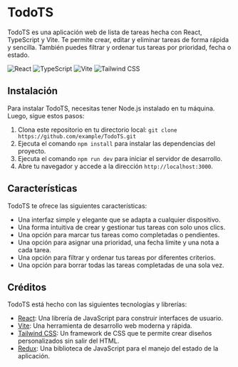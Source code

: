 # TodoTS

TodoTS es una aplicación web de lista de tareas hecha con React, TypeScript y Vite. Te permite crear, editar y eliminar tareas de forma rápida y sencilla. También puedes filtrar y ordenar tus tareas por prioridad, fecha o estado.

![React](https://img.shields.io/badge/React-61DAFB?style=for-the-badge&logo=react&logoColor=black)
![TypeScript](https://img.shields.io/badge/TypeScript-3178C6?style=for-the-badge&logo=typescript&logoColor=white)
![Vite](https://img.shields.io/badge/Vite-646CFF?style=for-the-badge&logo=vite&logoColor=white)
![Tailwind CSS](https://img.shields.io/badge/Tailwind_CSS-38B2AC?style=for-the-badge&logo=tailwind-css&logoColor=white)

<!-- ![TodoTS logo](logo.png) -->

## Instalación

Para instalar TodoTS, necesitas tener Node.js instalado en tu máquina. Luego, sigue estos pasos:

1. Clona este repositorio en tu directorio local: `git clone https://github.com/example/TodoTS.git`
2. Ejecuta el comando `npm install` para instalar las dependencias del proyecto.
3. Ejecuta el comando `npm run dev` para iniciar el servidor de desarrollo.
4. Abre tu navegador y accede a la dirección `http://localhost:3000`.

## Características

TodoTS te ofrece las siguientes características:

- Una interfaz simple y elegante que se adapta a cualquier dispositivo.
- Una forma intuitiva de crear y gestionar tus tareas con solo unos clics.
- Una opción para marcar tus tareas como completadas o pendientes.
- Una opción para asignar una prioridad, una fecha límite y una nota a cada tarea.
- Una opción para filtrar y ordenar tus tareas por diferentes criterios.
- Una opción para borrar todas las tareas completadas de una sola vez.

## Créditos

TodoTS está hecho con las siguientes tecnologías y librerías:

- [React](https://reactjs.org/): Una librería de JavaScript para construir interfaces de usuario.
- [Vite](https://vitejs.dev/): Una herramienta de desarrollo web moderna y rápida.
- [Tailwind CSS](https://tailwindcss.com/): Un framework de CSS que te permite crear diseños personalizados sin salir del HTML.
- [Redux](https://es.redux.js.org/): Una biblioteca de JavaScript para el manejo del estado de la aplicación.
